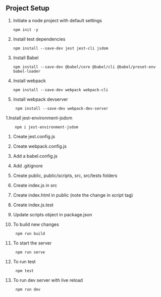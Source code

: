 ## Project Setup

1.  Initiate a node project with default settings

        npm init -y

1.  Install test dependencies

        npm install --save-dev jest jest-cli jsdom

1.  Install Babel

        npm install --save-dev @babel/core @babel/cli @babel/preset-env babel-loader

1.  Install webpack

        npm install --save-dev webpack webpack-cli
            
1. Install webpack devserver

        npm install --save-dev webpack-dev-server

1.Install jest-environment-jsdom

        npm i jest-environment-jsdom
        
1.  Create jest.config.js
1.  Create webpack.config.js
1.  Add a babel.config.js
1.  Add .gitignore
1.  Create public, public/scripts, src, src/tests folders

1.  Create index.js in src

1. Create index.html in public (note the change in script tag)

1. Create index.js.test

1. Update scripts object in package.json

1. To build new changes

        npm run build
        
1. To start the server 

        npm run serve
        
1. To run test

        npm test
        
1. To run dev server with live reload

        npm run dev
